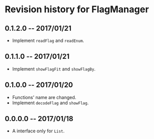 # Revision history for FlagManager

## 0.1.2.0  -- 2017/01/21

* Implement `readFlag` and `readEnum`.

## 0.1.1.0  -- 2017/01/21

* Implement `showFlagFit` and `showFlagBy`.

## 0.1.0.0  -- 2017/01/20

* Functions' name are changed.
* Implement `decodeFlag` and `showFlag`.

## 0.0.0.0  -- 2017/01/18

* A interface only for `List`.
